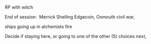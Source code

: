 
RP with witch


End of session:  Merrick Shelling Edgecoin,
Oxmouth civil war,

ships going up in alchemists fire

Decide if staying here, or going to one of the other (5) choices next,

